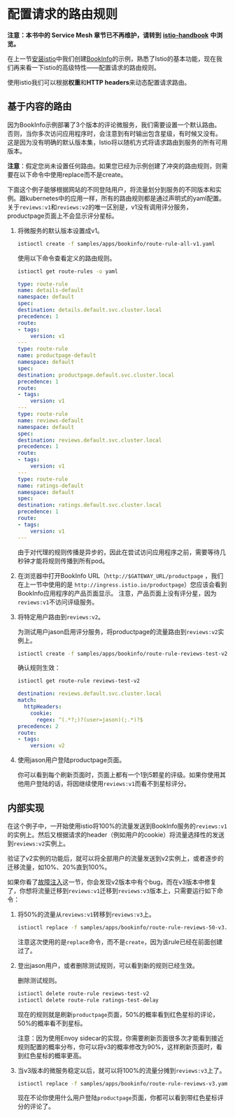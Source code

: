 # 配置请求的路由规则

**注意：本书中的 Service Mesh 章节已不再维护，请转到** [**istio-handbook**](https://jimmysong.io/istio-handbook) **中浏览。**

在上一节[安装istio](istio-installation.md)中我们创建[BookInfo](https://istio.io/docs/samples/bookinfo.html)的示例，熟悉了Istio的基本功能，现在我们再来看一下istio的高级特性——配置请求的路由规则。

使用istio我们可以根据**权重**和**HTTP headers**来动态配置请求路由。

## 基于内容的路由

因为BookInfo示例部署了3个版本的评论微服务，我们需要设置一个默认路由。 否则，当你多次访问应用程序时，会注意到有时输出包含星级，有时候又没有。 这是因为没有明确的默认版本集，Istio将以随机方式将请求路由到服务的所有可用版本。

**注意**：假定您尚未设置任何路由。如果您已经为示例创建了冲突的路由规则，则需要在以下命令中使用replace而不是create。

下面这个例子能够根据网站的不同登陆用户，将流量划分到服务的不同版本和实例。跟kubernetes中的应用一样，所有的路由规则都是通过声明式的yaml配置。关于`reviews:v1`和`reviews:v2`的唯一区别是，v1没有调用评分服务，productpage页面上不会显示评分星标。

1. 将微服务的默认版本设置成v1。

   ```bash
   istioctl create -f samples/apps/bookinfo/route-rule-all-v1.yaml
   ```

   使用以下命令查看定义的路由规则。

   ```bash
   istioctl get route-rules -o yaml
   ```

   ```yaml
   type: route-rule
   name: details-default
   namespace: default
   spec:
   destination: details.default.svc.cluster.local
   precedence: 1
   route:
   - tags:
       version: v1
   ---
   type: route-rule
   name: productpage-default
   namespace: default
   spec:
   destination: productpage.default.svc.cluster.local
   precedence: 1
   route:
   - tags:
       version: v1
   ---
   type: route-rule
   name: reviews-default
   namespace: default
   spec:
   destination: reviews.default.svc.cluster.local
   precedence: 1
   route:
   - tags:
       version: v1
   ---
   type: route-rule
   name: ratings-default
   namespace: default
   spec:
   destination: ratings.default.svc.cluster.local
   precedence: 1
   route:
   - tags:
       version: v1
   ---
   ```

   由于对代理的规则传播是异步的，因此在尝试访问应用程序之前，需要等待几秒钟才能将规则传播到所有pod。

2. 在浏览器中打开BookInfo URL（`http://$GATEWAY_URL/productpage` ，我们在上一节中使用的是 `http://ingress.istio.io/productpage`）您应该会看到BookInfo应用程序的产品页面显示。 注意，产品页面上没有评分星，因为`reviews:v1`不访问评级服务。
3. 将特定用户路由到`reviews:v2`。

   为测试用户jason启用评分服务，将productpage的流量路由到`reviews:v2`实例上。

   ```bash
   istioctl create -f samples/apps/bookinfo/route-rule-reviews-test-v2.yaml
   ```

   确认规则生效：

   ```bash
   istioctl get route-rule reviews-test-v2
   ```

   ```yaml
   destination: reviews.default.svc.cluster.local
   match:
     httpHeaders:
       cookie:
         regex: ^(.*?;)?(user=jason)(;.*)?$
   precedence: 2
   route:
   - tags:
       version: v2
   ```

4. 使用jason用户登陆productpage页面。

   你可以看到每个刷新页面时，页面上都有一个1到5颗星的评级。如果你使用其他用户登陆的话，将因继续使用`reviews:v1`而看不到星标评分。

## 内部实现

在这个例子中，一开始使用istio将100%的流量发送到BookInfo服务的`reviews:v1`的实例上。然后又根据请求的header（例如用户的cookie）将流量选择性的发送到`reviews:v2`实例上。

验证了v2实例的功能后，就可以将全部用户的流量发送到v2实例上，或者逐步的迁移流量，如10%、20%直到100%。

如果你看了[故障注入](https://istio.io/docs/tasks/fault-injection.html)这一节，你会发现v2版本中有个bug，而在v3版本中修复了，你想将流量迁移到`reviews:v1`迁移到`reviews:v3`版本上，只需要运行如下命令：

1. 将50%的流量从`reviews:v1`转移到`reviews:v3`上。

   ```bash
   istioctl replace -f samples/apps/bookinfo/route-rule-reviews-50-v3.yaml
   ```

   注意这次使用的是`replace`命令，而不是`create`，因为该rule已经在前面创建过了。

2. 登出jason用户，或者删除测试规则，可以看到新的规则已经生效。

   删除测试规则。

   ```bash
   istioctl delete route-rule reviews-test-v2
   istioctl delete route-rule ratings-test-delay
   ```

   现在的规则就是刷新`productpage`页面，50%的概率看到红色星标的评论，50%的概率看不到星标。

   注意：因为使用Envoy sidecar的实现，你需要刷新页面很多次才能看到接近规则配置的概率分布，你可以将v3的概率修改为90%，这样刷新页面时，看到红色星标的概率更高。

3. 当v3版本的微服务稳定以后，就可以将100%的流量分摊到`reviews:v3`上了。

   ```bash
   istioctl replace -f samples/apps/bookinfo/route-rule-reviews-v3.yaml
   ```

   现在不论你使用什么用户登陆`productpage`页面，你都可以看到带红色星标评分的评论了。

